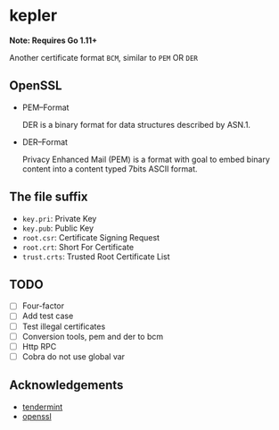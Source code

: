 # kepler
**Note: Requires Go 1.11+**

Another certificate format `BCM`, similar to `PEM` OR `DER`

## OpenSSL

* PEM–Format
  
  DER is a binary format for data structures described by ASN.1.

* DER–Format

  Privacy Enhanced Mail (PEM) is a format with goal to embed binary content into a content typed 7bits ASCII format.
  
## The file suffix

* `key.pri`: Private Key
* `key.pub`: Public Key
* `root.csr`: Certificate Signing Request
* `root.crt`: Short For Certificate
* `trust.crts`: Trusted Root Certificate List


## TODO
 
 - [ ] Four-factor
 - [ ] Add test case
 - [ ] Test illegal certificates
 - [ ] Conversion tools, pem and der to bcm 
 - [ ] Http RPC
 - [ ] Cobra do not use global var

## Acknowledgements

 * [tendermint](https://github.com/tendermint/tendermint)
 * [openssl](https://github.com/openssl/openssl)
